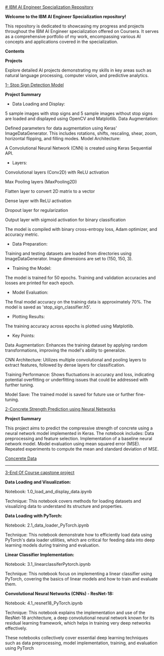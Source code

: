 [# IBM AI Engineer Specialization Repository](https://www.coursera.org/professional-certificates/ai-engineer)


**Welcome to the IBM AI Engineer Specialization repository!**

This repository is dedicated to showcasing my progress and projects throughout the IBM AI Engineer specialization offered on Coursera. It serves as a comprehensive portfolio of my work, encompassing various AI concepts and applications covered in the specialization.

**Contents**

**Projects**

Explore detailed AI projects demonstrating my skills in key areas such as natural language processing, computer vision, and predictive analytics.

[1- Stop Sign Detection Model](https://github.com/RinDataz/IBM-AI-Engineer-/blob/main/03-Introduction%20to%20Computer%20Vision%20and%20Image/stopsignmodel.ipynb)

**Project Summary**

- Data Loading and Display:

5 sample images with stop signs and 5 sample images without stop signs are loaded and displayed using OpenCV and Matplotlib.
Data Augmentation:

Defined parameters for data augmentation using Keras' ImageDataGenerator. This includes rotations, shifts, rescaling, shear, zoom, horizontal flipping, and filling modes.
Model Architecture:

A Convolutional Neural Network (CNN) is created using Keras Sequential API.

- Layers:

Convolutional layers (Conv2D) with ReLU activation

Max Pooling layers (MaxPooling2D)

Flatten layer to convert 2D matrix to a vector

Dense layer with ReLU activation

Dropout layer for regularization

Output layer with sigmoid activation for binary classification

The model is compiled with binary cross-entropy loss, Adam optimizer, and accuracy metric.

- Data Preparation:

Training and testing datasets are loaded from directories using ImageDataGenerator.
Image dimensions are set to (150, 150, 3).

- Training the Model:

The model is trained for 50 epochs.
Training and validation accuracies and losses are printed for each epoch.

- Model Evaluation:

The final model accuracy on the training data is approximately 70%.
The model is saved as 'stop_sign_classifier.h5'.

- Plotting Results:

The training accuracy across epochs is plotted using Matplotlib.

- Key Points:
  
Data Augmentation: Enhances the training dataset by applying random transformations, improving the model's ability to generalize.

CNN Architecture: Utilizes multiple convolutional and pooling layers to extract features, followed by dense layers for classification.

Training Performance: Shows fluctuations in accuracy and loss, indicating potential overfitting or underfitting issues that could be addressed with further tuning.

Model Save: The trained model is saved for future use or further fine-tuning.

[2-Concrete Strength Prediction using Neural Networks](https://github.com/RinDataz/IBM-AI-Engineer-/blob/main/02-Introduction%20to%20Deep%20Learning%20%26%20Neural%20Networks%20with%20Keras/Concrete%20Strength%20Prediction%20using%20Neural%20Networks.ipynb)

**Project Summary** 

This project aims to predict the compressive strength of concrete using a neural network model implemented in Keras. The notebook includes:
Data preprocessing and feature selection.
Implementation of a baseline neural network model.
Model evaluation using mean squared error (MSE).
Repeated experiments to compute the mean and standard deviation of MSE.

[Concerete Data](https://github.com/RinDataz/IBM-AI-Engineer-/blob/main/02-Introduction%20to%20Deep%20Learning%20%26%20Neural%20Networks%20with%20Keras/concrete_data.csv)

-------

[3-End Of Course capstone project](https://github.com/RinDataz/IBM-AI-Engineer-/tree/main/06-AI-Capstone-Project-with-Deep-Learning)

**Data Loading and Visualization:**

Notebook: 1.0_load_and_display_data.ipynb

Technique: This notebook covers methods for loading datasets and visualizing data to understand its structure and properties.

**Data Loading with PyTorch:**

Notebook: 2.1_data_loader_PyTorch.ipynb

Technique: This notebook demonstrate how to efficiently load data using PyTorch's data loader utilities, which are critical for feeding data into deep learning models during training and evaluation.

**Linear Classifier Implementation:**

Notebook: 3.1_linearclassiferPytorch.ipynb

Technique: This notebook focus on implementing a linear classifier using PyTorch, covering the basics of linear models and how to train and evaluate them.

**Convolutional Neural Networks (CNNs) - ResNet-18:**

Notebook: 4.1_resnet18_PyTorch.ipynb

Technique: This notebook explains the implementation and use of the ResNet-18 architecture, a deep convolutional neural network known for its residual learning framework, which helps in training very deep networks effectively.

These notebooks collectively cover essential deep learning techniques such as data preprocessing, model implementation, training, and evaluation using PyTorch
